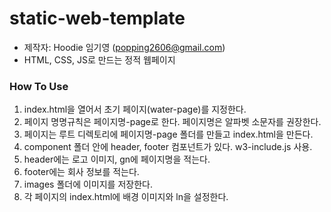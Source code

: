 # static-web-template

- 제작자: Hoodie 임기영 (popping2606@gmail.com)
- HTML, CSS, JS로 만드는 정적 웹페이지

### How To Use

1. index.html을 열어서 초기 페이지(water-page)를 지정한다.
2. 페이지 명명규칙은 페이지명-page로 한다. 페이지명은 알파벳 소문자를 권장한다.
3. 페이지는 루트 디렉토리에 페이지명-page 폴더를 만들고 index.html을 만든다.
4. component 폴더 안에 header, footer 컴포넌트가 있다. w3-include.js 사용.
5. header에는 로고 이미지, gn에 페이지명을 적는다.
6. footer에는 회사 정보를 적는다.
7. images 폴더에 이미지를 저장한다.
8. 각 페이지의 index.html에 배경 이미지와 ln을 설정한다.
